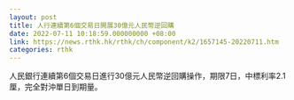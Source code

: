 ```yaml
---
layout: post
title: 人行連續第6個交易日開展30億元人民幣逆回購
date: 2022-07-11 10:18:59.000000000 +08:00
link: https://news.rthk.hk/rthk/ch/component/k2/1657145-20220711.htm
categories: rthk
---
```


人民銀行連續第6個交易日進行30億元人民幣逆回購操作，期限7日，中標利率2.1厘，完全對沖單日到期量。
